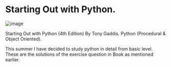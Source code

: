 # Starting Out with Python.
![image](https://user-images.githubusercontent.com/76210541/126907159-255ab7da-4040-46b1-8a8b-ef32608744b8.png)

Starting Out with Python (4th Edition) By Tony Gaddis.
Python (Procedural & Object Oriented).

This summer I have decided to study python in detail from basic level.
These are the solutions of the exercise question in Book as mentioned earlier.
